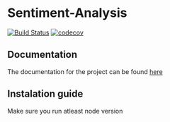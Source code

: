 # Sentiment-Analysis
[![Build Status](https://travis-ci.org/andham97/Sentiment-Analysis.svg?branch=master)](https://travis-ci.org/andham97/Sentiment-Analysis)
[![codecov](https://codecov.io/gh/andham97/Sentiment/branch/master/graph/badge.svg)](https://codecov.io/gh/andham97/Sentiment)

## Documentation
The documentation for the project can be found [here](https://andham97.github.io/Sentiment-Analysis/index.html)

## Instalation guide
Make sure you run atleast node version
